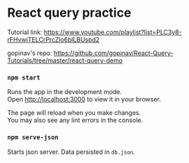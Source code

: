 # React query practice

Tutorial link: https://www.youtube.com/playlist?list=PLC3y8-rFHvwjTELCrPrcZlo6blLBUspd2

gopinav's repo: https://github.com/gopinav/React-Query-Tutorials/tree/master/react-query-demo

### `npm start`

Runs the app in the development mode.\
Open [http://localhost:3000](http://localhost:3000) to view it in your browser.

The page will reload when you make changes.\
You may also see any lint errors in the console.

### `npm serve-json`

Starts json server. Data persisted in `db.json`.